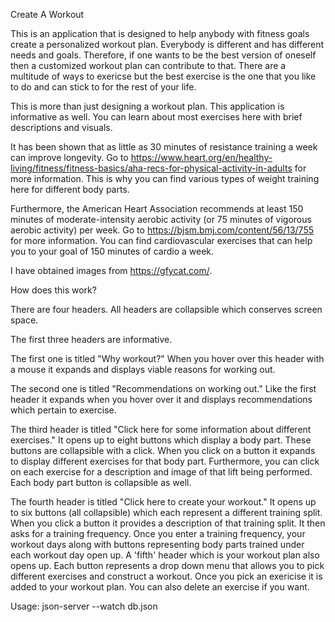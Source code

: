 Create A Workout

This is an application that is designed to help anybody with fitness goals create a personalized workout plan.  Everybody is different and has different needs and goals.  Therefore, if one wants to be the best version of oneself then a customized workout plan can contribute to that.  There are a multitude of ways to exericse but the best exercise is the one that you like to do and can stick to for the rest of your life.

This is more than just designing a workout plan.  This application is informative as well.  You can learn about most exercises here with brief descriptions and visuals.

It has been shown that as little as 30 minutes of resistance training a week can improve longevity.  Go to https://www.heart.org/en/healthy-living/fitness/fitness-basics/aha-recs-for-physical-activity-in-adults for more information.  This is why you can find various types of weight training here for different body parts.

Furthermore, the American Heart Association recommends at least 150 minutes of moderate-intensity aerobic activity (or 75 minutes of vigorous aerobic activity) per week. Go to https://bjsm.bmj.com/content/56/13/755 for more information.  You can find cardiovascular exercises that can help you to your goal of 150 minutes of cardio a week.

I have obtained images from https://gfycat.com/. 

How does this work?

There are four headers.  All headers are collapsible which conserves screen space.  

The first three headers are informative.

The first one is titled "Why workout?"  When you hover over this header with a mouse it expands and displays viable reasons for working out.

The second one is titled "Recommendations on working out."  Like the first header it expands when you hover over it and displays recommendations which pertain to exercise.

The third header is titled "Click here for some information about different exercises."  It opens up to eight buttons which display a body part.  These buttons are collapsible with a click. When you click on a button it expands to display different exercises for that body part.  Furthermore, you can click on each exercise for a description and image of that lift being performed.  Each body part button is collapsible as well.

The fourth header is titled "Click here to create your workout."  It opens up to six buttons (all collapsible) which each represent a different training split.  When you click a button it provides a description of that training split.  It then asks for a training frequency.  Once you enter a training frequency, your workout days along with buttons representing body parts trained under each workout day open up.  A 'fifth' header which is your workout plan also opens up.  Each button represents a drop down menu that allows you to pick different exercises and construct a workout.  Once you pick an exericise it is added to your workout plan.  You can also delete an exercise if you want.

Usage: 
    json-server --watch db.json